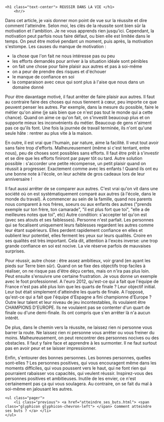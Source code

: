 <div class="container" id="content">
    
    <h1 class="text-center"> REUSSIR DANS LA VIE </h1>
        <hr/>
    
<p> Dans cet article, je vais donner mon point de vue sur la réussite et dire comment l'atteindre.
Selon moi, les clés de la réussite sont bien sûr la motivation et l'ambition. Je ne vous apprends rien jusqu'ici.
Cependant, la motivation peut parfois nous faire défaut, ou bien elle est limitée dans le temps.
On peut être motivé pendant un moment, puis après, la motivation s'estompe. Les causes du manque de motivation :
</p>
<ul>
<li> la chose que l'on fait ne nous intéresse pas ou peu </li>
<li> les efforts demandés pour arriver à la situation idéale sont pénibles </li>
<li> on fait une chose pour faire plaisir aux autres et pas à soi-même </li>
<li> on a peur de prendre des risques et d'échouer </li>
<li> le manque de confiance en soi </li>
<li> la comparaison avec ceux qui sont plus à l'aise que nous dans un domaine donné </li>
</ul>
<p> Pour être davantage motivé, il faut arrêter de faire plaisir aux autres. Il faut au contraire faire des choses qui nous tiennent à cœur, peu importe ce que peuvent penser les autres.
Par exemple, dans la mesure du possible, faire le métier qu'on aime (je sais bien que ce n'est pas tout le monde qui a cette chance). Quand on aime ce qu'on fait, on s'investit beaucoup plus et on supporte mieux les inconvénients du métier.
Beaucoup de gens n'aiment pas ce qu'ils font. Une fois la journée de travail terminée, ils n'ont qu'une seule hâte : rentrer au plus vite à la maison. <br /> </p>

<p> En outre, il est vrai que l'humain, par nature, aime la facilité. Il veut tout avoir sans faire trop d'efforts.
Malheureusement (même si c'est tentant, entre nous), peu de choses sont possibles sans efforts. Il faut être prêt à s'investir et se dire que les efforts finiront par payer tôt ou tard.
Autre solution possible : s'accorder une petite récompense, un petit plaisir quand on réussit à progresser.
Exactement comme avec les enfants ! Quand ils ont eu une bonne note à l'école, on leur achète de gros cadeaux lors de leur anniversaire ! <br /> </p>
<p> Il faut aussi arrêter de se comparer aux autres. C'est vrai qu'on vit dans une société où on est systématiquement comparé aux autres (à l'école, dans le monde du travail).
A commencer au sein de la famille, quand nos parents nous comparent à nos frères, soeurs ou aux enfants des autres ("prends exemple sur ton frère, ton camarade", "il est plus fort que toi",
"elle a de meilleures notes que toi", etc)
Autre condition: s'accepter tel qu'on est (avec ses atouts et ses faiblesses). Personne n'est parfait. Les personnes qui se focalisent uniquement leurs faiblesses regardent les autres
comme leur étant supérieurs. Elles perdent rapidement confiance en elles et oublient leur potentiel, elles ferment les yeux sur leurs qualités. Croire en ses qualités est très important.
Cela dit, attention à l'excès inverse:
une trop grande confiance en soi est nocive. La vie réserve parfois de mauvaises surprises. <br /> </p>
<p> Pour réussir, autre chose : être assez ambitieux, voir grand (en ayant les pieds sur Terre bien sûr). Quand on se fixe des objectifs trop faciles à réaliser,
on ne risque pas d'être déçu certes, mais on n'ira pas plus loin. Peut ensuite s'ensuivre une certaine frustration. Je vous donne un exemple avec le foot professionnel.
A l'euro 2012, qu'est-ce qui a fait que l'équipe de France n'est pas allé plus loin que les quarts de finale ? Leur objectif initial.
Leur but était simplement d'atteindre les quarts de finale. A l'opposé, qu'est-ce qui a fait que l'équipe d'Espagne a fini championne d'Europe ?
Outre leur talent et leur niveau de jeu incontestables, ils voulaient être CHAMPIONS D'EUROPE. Ils ne voulaient pas se contenter d'un quart de finale ou d'une demi-finale.
Ils ont compris que s'en arrêter là n'a aucun intérêt. <br /> </p>
<p> De plus, dans le chemin vers la réussite, ne laissez rien ni personne vous barrer la route. Ne laissez rien ni personne vous arrêter ou vous freiner du moins.
Malheureusement, on peut rencontrer des personnes nocives ou des obstacles. Il faut y faire face et apprendre à les surmonter.
Il ne faut surtout pas en avoir peur et se laisser impressionner. <br /> </p>
<p> Enfin, s'entourer des bonnes personnes. Les bonnes personnes, quelles sont-elles ? Les personnes positives, qui vous encouragent même dans les moments difficiles,
qui vous poussent vers le haut, qui ne font rien qui pourraient rabaisser vos capacités, qui veulent réussir. Inspirez-vous des personnes positives et ambitieuses.
Inutile de les envier, ce n'est certainement pas ça qui vous soulagera. Au contraire, on se fait du mal à soi-même en jalousant les autres. <br /> </p>
    </div>
    
    <ul class="pager">
        <li class="previous"> <a href="atteindre_ses_buts.html"> <span class="glyphicon glyphicon-chevron-left"> </span> Comment atteindre ses buts ? </a> </li>
    </ul>